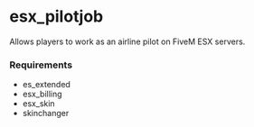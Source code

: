 # esx_pilotjob
Allows players to work as an airline pilot on FiveM ESX servers.

### Requirements
* es_extended
* esx_billing
* esx_skin
* skinchanger